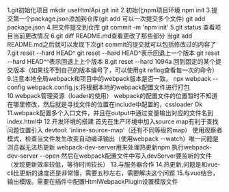 1.git初始化项目
  mkdir useHtmlApi
  git init
2.初始化npm项目环境
  npm init
3.提交第一个package.json添加到仓库(git add 可以一次提交多个文件)
  git add package.json
4.把文件提交到仓库
  git commit -m 'npm init'
5.git status 查看项目当前更改情况
6.git diff README.md查看更改了那些部分
  当git add README.md之后就可以发现下次git commit的提交就可以包括修改过的内容了
7.git reset --hard HEAD^
  git reset --hard HEAD^表示回退上一个版本
  git reset --hard HEAD^^表示回退上上个版本
8.git reset --hard 1094a
  回到固定的某个提交版本（如果找不到自己的版本编号了，可以使用git reflog查看每一次的命令）  
9.注意本地全局webpack和项目中的webpack版本是否一致。
  npx webpack --config webpack.config.js;将根据本地的webpack配置文件进行打包
10.webpack管理资源（loader的使用）
  webpack的配置文件的位置暂时不知道在哪里修改，然后就是寻找文件的位置在include中配置的，cssloader Ok
11.webpack配置多个入口文件，并且在output中通过变量输出对应的文件名到index.html中
12.开发环境的搭建
  首先在生产环境中加入source map有利于查找问题位置引入 devtool: 'inline-source-map'（还有不同等级的map）
  使用观察者模式，检查当文件发生改变自动编译输出（使用webpack --watch）唯一问题是浏览器无法热更新
  webpack-dev-server用来处理热更新npm 执行webpack-dev-server --open 然后在webpack配置文件中写入devServer要监听的文件（发现更新效率较低，等待时间较长）
13.与服务器合作
14.热更新,问题是和vue-cli比更新的速度还是非常慢，需要五秒左右，需要解决这个问题
15.与vue结合，输出模版。需要在插件中配置HtmlWebpackPlugin设置模版文件